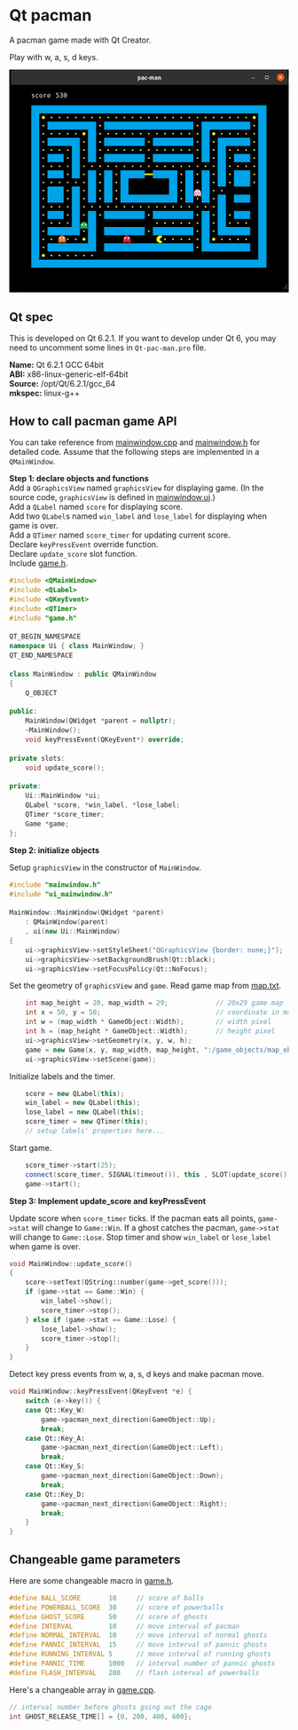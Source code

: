 # Qt pacman

A pacman game made with Qt Creator.  

Play with w, a, s, d keys.

![](./screenshots/1.png)

## Qt spec

This is developed on Qt 6.2.1. If you want to develop under Qt 6, you may need to uncomment some lines in `Qt-pac-man.pro` file.

**Name:** Qt 6.2.1 GCC 64bit  
**ABI:** x86-linux-generic-elf-64bit  
**Source:** /opt/Qt/6.2.1/gcc_64  
**mkspec:** linux-g++  

## How to call pacman game API

You can take reference from [mainwindow.cpp](https://github.com/blueskyson/Qt-pac-man/blob/master/source/mainwindow.cpp) and [mainwindow.h](https://github.com/blueskyson/Qt-pac-man/blob/master/source/mainwindow.h) for detailed code. Assume that the following steps are implemented in a `QMainWindow`.

**Step 1: declare objects and functions**  
Add a `QGraphicsView` named `graphicsView` for displaying game. (In the source code, `graphicsView` is defined in [mainwindow.ui](https://github.com/blueskyson/Qt-pac-man/blob/master/mainwindow.ui).)  
Add a `QLabel` named `score` for displaying score.  
Add two `QLabel`s named `win_label` and `lose_label` for displaying when game is over.  
Add a `QTimer` named `score_timer` for updating current score.  
Declare `keyPressEvent` override function.  
Declare `update_score` slot function.  
Include [game.h](https://github.com/blueskyson/Qt-pac-man/blob/master/source/game.h).

```cpp
#include <QMainWindow>
#include <QLabel>
#include <QKeyEvent>
#include <QTimer>
#include "game.h"

QT_BEGIN_NAMESPACE
namespace Ui { class MainWindow; }
QT_END_NAMESPACE

class MainWindow : public QMainWindow
{
    Q_OBJECT

public:
    MainWindow(QWidget *parent = nullptr);
    ~MainWindow();
    void keyPressEvent(QKeyEvent*) override;

private slots:
    void update_score();

private:
    Ui::MainWindow *ui;
    QLabel *score, *win_label, *lose_label;
    QTimer *score_timer;
    Game *game;
};
```

**Step 2: initialize objects**  

Setup `graphicsView` in the constructor of `MainWindow`.

```cpp
#include "mainwindow.h"
#include "ui_mainwindow.h"

MainWindow::MainWindow(QWidget *parent)
    : QMainWindow(parent)
    , ui(new Ui::MainWindow)
{
    ui->graphicsView->setStyleSheet("QGraphicsView {border: none;}");
    ui->graphicsView->setBackgroundBrush(Qt::black);
    ui->graphicsView->setFocusPolicy(Qt::NoFocus);
```

Set the geometry of `graphicsView` and `game`. Read game map from [map.txt](https://github.com/blueskyson/Qt-pac-man/blob/master/game_objects/map_objects/map.txt).

```cpp
    int map_height = 20, map_width = 29;            // 20x29 game map
    int x = 50, y = 50;                             // coordinate in mainwindow
    int w = (map_width * GameObject::Width);        // width pixel
    int h = (map_height * GameObject::Width);       // height pixel
    ui->graphicsView->setGeometry(x, y, w, h);
    game = new Game(x, y, map_width, map_height, ":/game_objects/map_objects/map.txt");
    ui->graphicsView->setScene(game);
```

Initialize labels and the timer.

```cpp
    score = new QLabel(this);
    win_label = new QLabel(this);
    lose_label = new QLabel(this);
    score_timer = new QTimer(this);
    // setup labels' properties here...
```

Start game.

```cpp
    score_timer->start(25);
    connect(score_timer, SIGNAL(timeout()), this , SLOT(update_score()));
    game->start();
```

**Step 3: Implement update_score and keyPressEvent**

Update score when `score_timer` ticks. If the pacman eats all points, `game->stat` will change to `Game::Win`. If a ghost catches the pacman, `game->stat` will change to `Game::Lose`. Stop timer and show `win_label` or `lose_label` when game is over.

```cpp
void MainWindow::update_score()
{
    score->setText(QString::number(game->get_score()));
    if (game->stat == Game::Win) {
        win_label->show();
        score_timer->stop();
    } else if (game->stat == Game::Lose) {
        lose_label->show();
        score_timer->stop();
    }
}
```

Detect key press events from w, a, s, d keys and make pacman move.

```cpp
void MainWindow::keyPressEvent(QKeyEvent *e) {
    switch (e->key()) {
    case Qt::Key_W:
        game->pacman_next_direction(GameObject::Up);
        break;
    case Qt::Key_A:
        game->pacman_next_direction(GameObject::Left);
        break;
    case Qt::Key_S:
        game->pacman_next_direction(GameObject::Down);
        break;
    case Qt::Key_D:
        game->pacman_next_direction(GameObject::Right);
        break;
    }
}
```

## Changeable game parameters

Here are some changeable macro in [game.h](https://github.com/blueskyson/Qt-pac-man/blob/master/source/game.h).

```cpp
#define BALL_SCORE       10     // score of balls
#define POWERBALL_SCORE  30     // score of powerballs
#define GHOST_SCORE      50     // score of ghosts
#define INTERVAL         10     // move interval of pacman
#define NORMAL_INTERVAL  10     // move interval of normal ghosts
#define PANNIC_INTERVAL  15     // move interval of pannic ghosts
#define RUNNING_INTERVAL 5      // move interval of running ghosts
#define PANNIC_TIME      1000   // interval number of pannic ghosts
#define FLASH_INTERVAL   200    // flash interval of powerballs
```

Here's a changeable array in [game.cpp](https://github.com/blueskyson/Qt-pac-man/blob/master/source/game.cpp).

```cpp
// interval number before ghosts going out the cage
int GHOST_RELEASE_TIME[] = {0, 200, 400, 600};
```
